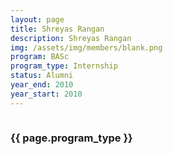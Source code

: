 ```yaml
---
layout: page
title: Shreyas Rangan
description: Shreyas Rangan
img: /assets/img/members/blank.png
program: BASc
program_type: Internship
status: Alumni
year_end: 2010
year_start: 2010
---
```


<img class="profile_img" src="{{ page.img | prepend: site.baseurl | prepend: site.url }}" alt=""/>

<h3> {{ page.program_type }} </h3>